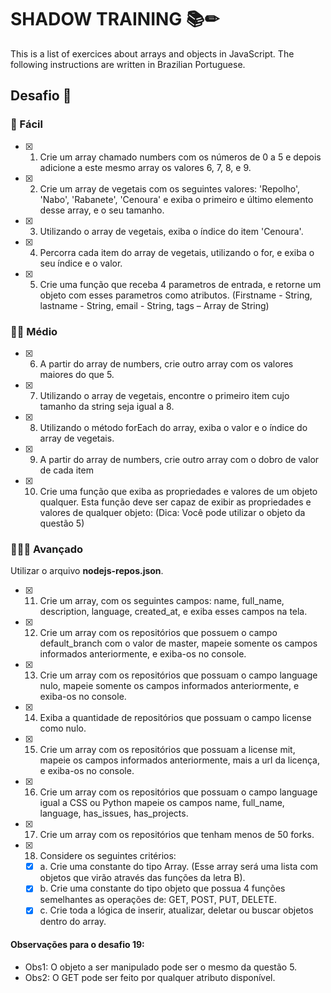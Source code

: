 # SHADOW TRAINING 📚✏

This is a list of exercices about arrays and objects in JavaScript.
The following instructions are written in Brazilian Portuguese.

## Desafio 🥋

### 💚 Fácil

- [x] 1. Crie um array chamado numbers com os números de 0 a 5 e depois adicione a este mesmo array os valores 6, 7, 8, e 9.
- [x] 2. Crie um array de vegetais com os seguintes valores: 'Repolho', 'Nabo', 'Rabanete', 'Cenoura' e exiba o primeiro e último elemento desse array, e o seu tamanho.
- [x] 3. Utilizando o array de vegetais, exiba o índice do item 'Cenoura'.
- [x] 4. Percorra cada item do array de vegetais, utilizando o for, e exiba o seu índice e o valor.
- [x] 5. Crie uma função que receba 4 parametros de entrada, e retorne um objeto com esses parametros como atributos.
     (Firstname - String,
     lastname - String,
     email - String,
     tags – Array de String)

### 💛💛 Médio

- [x] 6. A partir do array de numbers, crie outro array com os valores maiores do que 5.
- [x] 7. Utilizando o array de vegetais, encontre o primeiro item cujo tamanho da string seja igual a 8.
- [x] 8. Utilizando o método forEach do array, exiba o valor e o índice do array de vegetais.
- [x] 9. A partir do array de numbers, crie outro array com o dobro de valor de cada item
- [x] 10. Crie uma função que exiba as propriedades e valores de um objeto qualquer. Esta função deve ser capaz de exibir as propriedades e valores de qualquer objeto: (Dica: Você pode utilizar o objeto da questão 5)

### 💜💜💜 Avançado

Utilizar o arquivo **nodejs-repos.json**.

- [x] 11. Crie um array, com os seguintes campos: name, full_name, description, language, created_at, e exiba esses campos na tela.
- [x] 12. Crie um array com os repositórios que possuem o campo default_branch com o valor de master, mapeie somente os campos informados anteriormente, e exiba-os no console.
- [x] 13. Crie um array com os repositórios que possuam o campo language nulo, mapeie somente os campos informados anteriormente, e exiba-os no console.
- [x] 14. Exiba a quantidade de repositórios que possuam o campo license como nulo.
- [x] 15. Crie um array com os repositórios que possuam a license mit, mapeie os campos informados anteriormente, mais a url da licença, e exiba-os no console.
- [x] 16. Crie um array com os repositórios que possuam o campo language igual a CSS ou Python mapeie os campos name, full_name, language, has_issues, has_projects.
- [x] 17. Crie um array com os repositórios que tenham menos de 50 forks.
- [x] 18. Considere os seguintes critérios:
  - [x] a. Crie uma constante do tipo Array. (Esse array será uma lista com objetos que virão através das funções da letra B).
  - [x] b. Crie uma constante do tipo objeto que possua 4 funções semelhantes as operações de: GET, POST, PUT, DELETE.
  - [x] c. Crie toda a lógica de inserir, atualizar, deletar ou buscar objetos dentro do array.

#### Observações para o desafio 19:

- Obs1: O objeto a ser manipulado pode ser o mesmo da questão 5.
- Obs2: O GET pode ser feito por qualquer atributo disponível.
